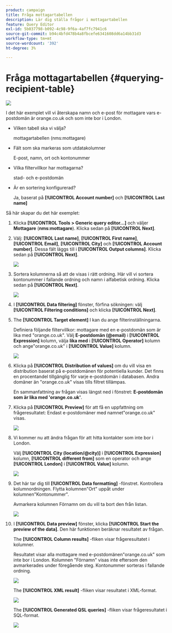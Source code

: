 ```yaml
---
product: campaign
title: Fråga mottagartabellen
description: Lär dig ställa frågor i mottagartabellen
feature: Query Editor
exl-id: 5b037798-b092-4c98-9f6a-4af7fc7941c6
source-git-commit: b94c4bfd478b4a8fbcefe6341608dd6a14bb31d3
workflow-type: tm+mt
source-wordcount: '392'
ht-degree: 3%

---
```


# Fråga mottagartabellen {#querying-recipient-table}

![](../../assets/common.svg)

I det här exemplet vill vi återskapa namn och e-post för mottagare vars e-postdomän är orange.co.uk och som inte bor i London.

* Vilken tabell ska vi välja?

   mottagartabellen (nms:mottagare)

* Fält som ska markeras som utdatakolumner

   E-post, namn, ort och kontonummer

* Vilka filtervillkor har mottagarna?

   stad- och e-postdomän

* Är en sortering konfigurerad?

   Ja, baserat på **[!UICONTROL Account number]** och **[!UICONTROL Last name]**

Så här skapar du det här exemplet:

1. Klicka **[!UICONTROL Tools > Generic query editor...]** och väljer **Mottagare** (**nms:mottagare**). Klicka sedan på **[!UICONTROL Next]**.
1. Välj: **[!UICONTROL Last name]**, **[!UICONTROL First name]**, **[!UICONTROL Email]**, **[!UICONTROL City]** och **[!UICONTROL Account number]**. Dessa fält läggs till i **[!UICONTROL Output columns]**. Klicka sedan på **[!UICONTROL Next]**.

   ![](assets/query_editor_03.png)

1. Sortera kolumnerna så att de visas i rätt ordning. Här vill vi sortera kontonummer i fallande ordning och namn i alfabetisk ordning. Klicka sedan på **[!UICONTROL Next]**.

   ![](assets/query_editor_04.png)

1. I **[!UICONTROL Data filtering]** fönster, förfina sökningen: välj **[!UICONTROL Filtering conditions]** och klicka **[!UICONTROL Next]**.
1. The **[!UICONTROL Target element]** I kan du ange filterinställningarna.

   Definiera följande filtervillkor: mottagare med en e-postdomän som är lika med &quot;orange.co.uk&quot;. Välj **E-postdomän (@email)** i **[!UICONTROL Expression]** kolumn, välja **lika med** i **[!UICONTROL Operator]** kolumn och ange&quot;orange.co.uk&quot; i **[!UICONTROL Value]** kolumn.

   ![](assets/query_editor_05.png)

1. Klicka på **[!UICONTROL Distribution of values]** om du vill visa en distribution baserat på e-postdomänen för potentiella kunder. Det finns en procentandel tillgänglig för varje e-postdomän i databasen. Andra domäner än &quot;orange.co.uk&quot; visas tills filtret tillämpas.

   En sammanfattning av frågan visas längst ned i fönstret: **E-postdomän som är lika med &#39;orange.co.uk&#39;**.

1. Klicka på **[!UICONTROL Preview]** för att få en uppfattning om frågeresultatet: Endast e-postdomäner med namnet&quot;orange.co.uk&quot; visas.

   ![](assets/query_editor_nveau_17.png)

1. Vi kommer nu att ändra frågan för att hitta kontakter som inte bor i London.

   Välj **[!UICONTROL City (location/@city)]** i **[!UICONTROL Expression]** kolumn, **[!UICONTROL different from]** som en operator och ange **[!UICONTROL London]** i **[!UICONTROL Value]** kolumn.

   ![](assets/query_editor_08.png)

1. Det här tar dig till **[!UICONTROL Data formatting]** -fönstret. Kontrollera kolumnordningen. Flytta kolumnen&quot;Ort&quot; uppåt under kolumnen&quot;Kontonummer&quot;.

   Avmarkera kolumnen Förnamn om du vill ta bort den från listan.

   ![](assets/query_editor_nveau_15.png)

1. I **[!UICONTROL Data preview]** fönster, klicka **[!UICONTROL Start the preview of the data]**. Den här funktionen beräknar resultatet av frågan.

   The **[!UICONTROL Column results]** -fliken visar frågeresultatet i kolumner.

   Resultatet visar alla mottagare med e-postdomänen&quot;orange.co.uk&quot; som inte bor i London. Kolumnen &quot;Förnamn&quot; visas inte eftersom den avmarkerades under föregående steg. Kontonummer sorteras i fallande ordning.

   ![](assets/query_editor_nveau_12.png)

   The **[!UICONTROL XML result]** -fliken visar resultatet i XML-format.

   ![](assets/query_editor_nveau_13.png)

   The **[!UICONTROL Generated QSL queries]** -fliken visar frågeresultatet i SQL-format.

   ![](assets/query_editor_nveau_14.png)
